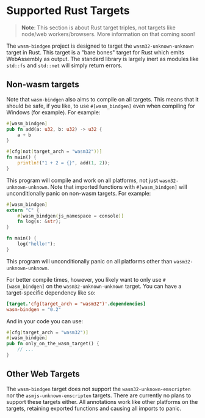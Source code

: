 # Supported Rust Targets

> **Note**: This section is about Rust target triples, not targets like node/web
> workers/browsers. More information on that coming soon!

The `wasm-bindgen` project is designed to target the `wasm32-unknown-unknown`
target in Rust. This target is a "bare bones" target for Rust which emits
WebAssembly as output. The standard library is largely inert as modules like
`std::fs` and `std::net` will simply return errors.

## Non-wasm targets

Note that `wasm-bindgen` also aims to compile on all targets. This means that it
should be safe, if you like, to use `#[wasm_bindgen]` even when compiling for
Windows (for example). For example:

```rust
#[wasm_bindgen]
pub fn add(a: u32, b: u32) -> u32 {
    a + b
}

#[cfg(not(target_arch = "wasm32"))]
fn main() {
    println!("1 + 2 = {}", add(1, 2));
}
```

This program will compile and work on all platforms, not just
`wasm32-unknown-unknown`. Note that imported functions with `#[wasm_bindgen]`
will unconditionally panic on non-wasm targets. For example:

```rust
#[wasm_bindgen]
extern "C" {
    #[wasm_bindgen(js_namespace = console)]
    fn log(s: &str);
}

fn main() {
    log("hello!");
}
```

This program will unconditionally panic on all platforms other than
`wasm32-unknown-unknown`.

For better compile times, however, you likely want to only use `#[wasm_bindgen]`
on the `wasm32-unknown-unknown` target. You can have a target-specific
dependency like so:

```toml
[target.'cfg(target_arch = "wasm32")'.dependencies]
wasm-bindgen = "0.2"
```

And in your code you can use:

```rust
#[cfg(target_arch = "wasm32")]
#[wasm_bindgen]
pub fn only_on_the_wasm_target() {
    // ...
}
```

## Other Web Targets

The `wasm-bindgen` target does not support the `wasm32-unknown-emscripten` nor
the `asmjs-unknown-emscripten` targets. There are currently no plans to support
these targets either. All annotations work like other platforms on the targets,
retaining exported functions and causing all imports to panic.
